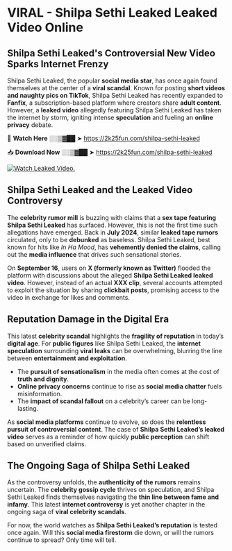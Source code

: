 # VIRAL - Shilpa Sethi Leaked Leaked Video Online

## **Shilpa Sethi Leaked's Controversial New Video Sparks Internet Frenzy**  

Shilpa Sethi Leaked, the popular **social media star**, has once again found themselves at the center of a **viral scandal**. Known for posting **short videos and naughty pics on TikTok**, Shilpa Sethi Leaked has recently expanded to **Fanfix**, a subscription-based platform where creators share **adult content**. However, a **leaked video** allegedly featuring Shilpa Sethi Leaked has taken the internet by storm, igniting intense **speculation** and fueling an **online privacy** debate.  

🔴 **Watch Here** ░░▒▓██ ➤ https://2k25fun.com/shilpa-sethi-leaked  

📥 **Download Now** ░░▒▓██ ➤ https://2k25fun.com/shilpa-sethi-leaked  

[![Watch Leaked Video.](https://miro.medium.com/v2/resize:fit:828/format:webp/1*cilzJN44JGOrTw9NJCrNHA.gif "Watch Leaked Video")](https://2k25fun.com/shilpa-sethi-leaked)

## **Shilpa Sethi Leaked and the Leaked Video Controversy**  

The **celebrity rumor mill** is buzzing with claims that a **sex tape featuring Shilpa Sethi Leaked** has surfaced. However, this is not the first time such allegations have emerged. Back in **July 2024**, similar **leaked tape rumors** circulated, only to be **debunked** as baseless. Shilpa Sethi Leaked, best known for hits like *In Ha Mood*, has **vehemently denied the claims**, calling out the **media influence** that drives such sensational stories.  

On **September 16**, users on **X (formerly known as Twitter)** flooded the platform with discussions about the alleged **Shilpa Sethi Leaked leaked video**. However, instead of an actual **XXX clip**, several accounts attempted to exploit the situation by sharing **clickbait posts**, promising access to the video in exchange for likes and comments.  

## **Reputation Damage in the Digital Era**  

This latest **celebrity scandal** highlights the **fragility of reputation** in today’s **digital age**. For **public figures** like Shilpa Sethi Leaked, the **internet speculation** surrounding **viral leaks** can be overwhelming, blurring the line between **entertainment and exploitation**.  

- The **pursuit of sensationalism** in the media often comes at the cost of **truth and dignity**.  
- **Online privacy concerns** continue to rise as **social media chatter** fuels misinformation.  
- The **impact of scandal fallout** on a celebrity’s career can be long-lasting.  

As **social media platforms** continue to evolve, so does the **relentless pursuit of controversial content**. The case of **Shilpa Sethi Leaked’s leaked video** serves as a reminder of how quickly **public perception** can shift based on unverified claims.  

## **The Ongoing Saga of Shilpa Sethi Leaked**  

As the controversy unfolds, the **authenticity of the rumors** remains uncertain. The **celebrity gossip cycle** thrives on speculation, and Shilpa Sethi Leaked finds themselves navigating the **thin line between fame and infamy**. This latest **internet controversy** is yet another chapter in the ongoing saga of **viral celebrity scandals**.  

For now, the world watches as **Shilpa Sethi Leaked’s reputation** is tested once again. Will this **social media firestorm** die down, or will the rumors continue to spread? Only time will tell.
